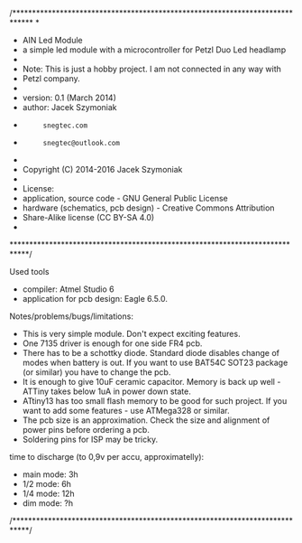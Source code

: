 /*****************************************************************************
*
* AIN Led Module
* a simple led module with a microcontroller for Petzl Duo Led headlamp
* 
* Note: This is just a hobby project. I am not connected in any way with 
* Petzl company.
* 
* version: 0.1 (March 2014)
* author: Jacek Szymoniak
*          snegtec.com
*          snegtec@outlook.com
* 
* Copyright (C) 2014-2016 Jacek Szymoniak
* 
* License:
*   application, source code - GNU General Public License
*   hardware (schematics, pcb design) - Creative Commons Attribution 
*   Share-Alike license (CC BY-SA 4.0)
* 
****************************************************************************/


Used tools
* compiler: Atmel Studio 6
* application for pcb design: Eagle 6.5.0.

Notes/problems/bugs/limitations:
* This is very simple module. Don't expect exciting features.
* One 7135 driver is enough for one side FR4 pcb.
* There has to be a schottky diode. Standard diode disables change of modes when battery is out. If you want to use BAT54C SOT23 package (or similar) you have to change the pcb.
* It is enough to give 10uF ceramic capacitor. Memory is back up well - ATTiny takes below 1uA in power down state.
* ATtiny13 has too small flash memory to be good for such project. If you want to add some features - use ATMega328 or similar.
* The pcb size is an approximation. Check the size and alignment of power pins before ordering a pcb.
* Soldering pins for ISP may be tricky.

time to discharge (to 0,9v per accu, approximatelly): 
* main mode: 3h 
* 1/2 mode: 6h
* 1/4 mode: 12h
* dim mode: ?h


/****************************************************************************/

